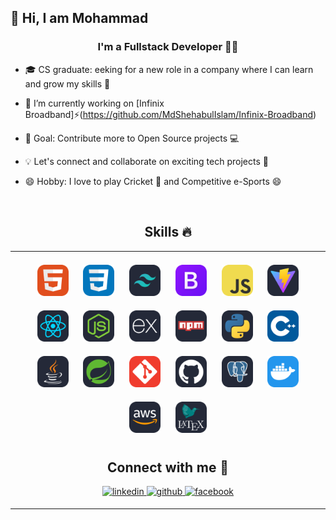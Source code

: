 ## 👋 Hi, I am Mohammad

### <div align="center">I'm a Fullstack Developer 👩‍💻</div>

- 🎓 CS graduate: eeking for a new role in a company where I can learn and grow my skills 🚀

- 🔭 I’m currently working on [Infinix Broadband]⚡(https://github.com/MdShehabulIslam/Infinix-Broadband)

- 🎯 Goal: Contribute more to Open Source projects 💻

- 💡 Let's connect and collaborate on exciting tech projects 🌱

- 😄 Hobby: I love to play Cricket 🏏 and Competitive e-Sports 😄

<br/>

## <div align="center"> Skills 🔥 </div>

<table align="center"><tr><td valign="top" width="100%">

<div align="center" style="margin: 10px">
<img style="margin: 10px" src="./Images/HTML.svg" alt="HTML5" height="50" />
<img style="margin: 10px" src="./Images/CSS.svg" alt="CSS3" height="50" />
<img style="margin: 10px" src="./Images/TailwindCSS-Dark.svg" alt="TailwindCSS" height="50" />
<img style="margin: 10px" src="./Images/Bootstrap.svg" alt="Bootstrap" height="50" />
<img style="margin: 10px" src="./Images/JavaScript.svg" alt="JavaScript" height="50" />
<img style="margin: 10px" src="./Images/Vite-Dark.svg" alt="Vite" height="50" />
<img style="margin: 10px" src="./Images/React-Dark.svg" alt="React" height="50" />
<img style="margin: 10px" src="./Images/NodeJS-Dark.svg" alt="NodeJS" height="50" />
<img style="margin: 10px" src="./Images/ExpressJS-Dark.svg" alt="Express" height="50" />
<img style="margin: 10px" src="./Images/Npm-Dark.svg" alt="NPM" height="50" />
<img style="margin: 10px" src="./Images/Python-Dark.svg" alt="Python" height="50" />
<img style="margin: 10px" src="./Images/CPP.svg" alt="C++" height="50" />
<img style="margin: 10px" src="./Images/Java-Dark.svg" alt="Java" height="50" />
<img style="margin: 10px" src="./Images/Spring-Dark.svg" alt="SpringBoot" height="50" />
<img style="margin: 10px" src="./Images/Git.svg" alt="Git" height="50" />
<img style="margin: 10px" src="./Images/Github-Dark.svg" alt="GitHub" height="50" />
<img style="margin: 10px" src="./Images/PostgreSQL-Dark.svg" alt="PostgreSQL" height="50" />
<img style="margin: 10px" src="./Images/Docker.svg" alt="Docker" height="50" />
<img style="margin: 10px" src="./Images/AWS-Dark.svg" alt="AWS" height="50" />
<img style="margin: 10px" src="./Images/LaTeX-Dark.svg" alt="Latex" height="50" />

## Connect with me 🤝

<div align="center">
<a href="https://www.linkedin.com/in/mohammad-shehabul-islam-55b7b223a/" target="_blank">
<img src=https://img.shields.io/badge/linkedin-%231E77B5.svg?&style=for-the-badge&logo=linkedin&logoColor=white alt=linkedin style="margin-bottom: 5px;" />
</a>
<a href="https://github.com/MdShehabulIslam" target="_blank">
<img src=https://img.shields.io/badge/github-%2324292e.svg?&style=for-the-badge&logo=github&logoColor=white alt=github style="margin-bottom: 5px;" />
</a>
<a href="https://www.facebook.com/MdSiamIslam97" target="_blank">
<img src=https://img.shields.io/badge/facebook-%232E87FB.svg?&style=for-the-badge&logo=facebook&logoColor=white alt=facebook style="margin-bottom: 5px;" />
</a>
</div>
</td></tr></table>
